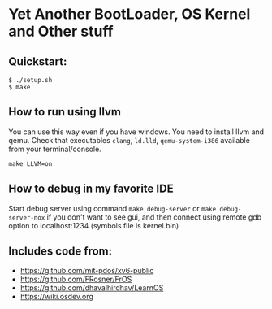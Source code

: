 # Yet Another BootLoader, OS Kernel and Other stuff

## Quickstart:
```
$ ./setup.sh
$ make
```
## How to run using llvm

You can use this way even if you have windows. You need to install llvm and qemu. 
Check that executables `clang`, `ld.lld`, `qemu-system-i386` available from your terminal/console.

```
make LLVM=on
```

## How to debug in my favorite IDE

Start debug server using command `make debug-server` or `make debug-server-nox` if you don't want to see gui, and 
then connect using remote gdb option to localhost:1234 (symbols file is kernel.bin)

## Includes code from:
* https://github.com/mit-pdos/xv6-public
* https://github.com/FRosner/FrOS
* https://github.com/dhavalhirdhav/LearnOS
* https://wiki.osdev.org
